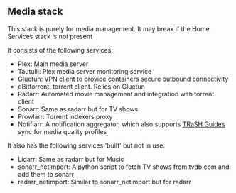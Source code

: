 ## Media stack
This stack is purely for media management. It may break if the Home Services stack is not present

It consists of the following services:
- Plex: Main media server
- Tautulli: Plex media server monitoring service
- Gluetun: VPN client to provide containers secure outbound connectivity
- qBittorrent: torrent client. Relies on Gluetun
- Radarr: Automated movie management and integration with torrent client
- Sonarr: Same as radarr but for TV shows
- Prowlarr: Torrent indexers proxy
- Notifiarr: A notification aggregator, which also supports [TRaSH Guides](https://trash-guides.info/) sync for media quality profiles 

It also has the following services 'built' but not in use.
- Lidarr: Same as radarr but for Music
- sonarr_netimport: A python script to fetch TV shows from tvdb.com and add them to sonarr
- radarr_netimport: Similar to sonarr_netimport but for radarr